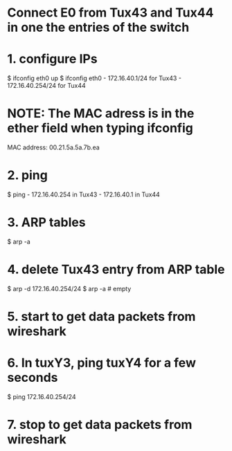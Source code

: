 # Connect E0 from Tux43 and Tux44 in one the entries of the switch

# 1. configure IPs
$ ifconfig eth0 up
$ ifconfig eth0 <IP>
    - 172.16.40.1/24 for Tux43
    - 172.16.40.254/24 for Tux44
# NOTE: The MAC adress is in the ether field when typing ifconfig
MAC address: 00.21.5a.5a.7b.ea

# 2. ping 
$ ping <IP>
    - 172.16.40.254 in Tux43
    - 172.16.40.1 in Tux44

# 3. ARP tables
$ arp -a

# 4. delete Tux43 entry from ARP table 
$ arp -d 172.16.40.254/24
$ arp -a  # empty

# 5. start to get data packets from wireshark

# 6. In tuxY3, ping tuxY4 for a few seconds
$ ping 172.16.40.254/24

# 7. stop to get data packets from wireshark


